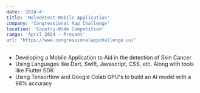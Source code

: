 ```yaml
---
date: '2024-4'
title: 'Moledetect-Mobile Application'
company: 'Congressional App Challenge'
location: 'Country-Wide Competition'
range: 'April 2024 - Present'
url: 'https://www.congressionalappchallenge.us/'
---
```


- Developing a Mobile Application to Aid in the detection of Skin Cancer
- Using Languages like Dart, Swift, Javascript, CSS, etc. Along with tools like Flutter SDK
- Using Tensorflow and Google Colab GPU's to build an AI model with a 98% accuracy
